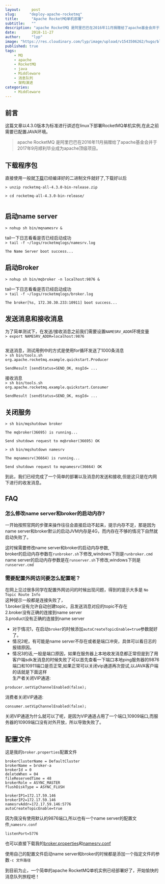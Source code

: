 ```yaml
---
layout:     post 
slug:      "deploy-apache-rocketmq"
title:      "Apache RocketMQ单机部署"
subtitle:   ""
description: "apache RocketMQ 是阿里巴巴在2016年11月捐赠给了apache基金会并于2017年9月顺利毕业成为apache顶级项目"
date:       2018-11-27
author:     "lyp"
image: "https://res.cloudinary.com/lyp/image/upload/v1543506262/hugo/blog.github.io/apache-rocketMQ-introduction/7046d2bf0d97278682129887309cc1a6.jpg"
published: true
tags:
    - MQ
    - apache 
    - RocketMQ
    - java
    - Middleware
    - 消息队列
    - 架构演进
categories: 
    - Middleware
---
```


## 前言
这篇文章以4.3.0版本为标准进行讲述在linux下部署RocketMQ单机实例,在此之前需要已配置JAVA环境。

> apache RocketMQ 是阿里巴巴在2016年11月捐赠给了apache基金会并于2017年9月顺利毕业成为apache顶级项目。

## 下载程序包

直接使用一般就[下载](https://www.apache.org/dyn/closer.cgi?path=rocketmq/4.3.2/rocketmq-all-4.3.2-source-release.zip)已经编译好的二进制文件就好了,下载好以后


<code>&gt; unzip rocketmq-all-4.3.0-bin-release.zip  
&gt; cd rocketmq-all-4.3.0-bin-release/  
</code>

## 启动name server
<code>&gt; nohup sh bin/mqnamesrv & 
</code>

tail一下日志看看是否已经启动成功  
<code>&gt; tail -f ~/logs/rocketmqlogs/namesrv.log  
The Name Server boot success... 
</code>

## 启动Broker
<code>&gt; nohup sh bin/mqbroker -n localhost:9876 & 
</code>

tail一下日志看看是否已经启动成功  
<code>&gt; tail -f ~/logs/rocketmqlogs/broker.log  
The broker[%s, 172.30.30.233:10911] boot success...
</code>

## 发送消息和接收消息
为了简单测试下，在发送/接收消息之前我们需要设置``NAMESRV_ADDR``环境变量  
<code>&gt; export NAMESRV_ADDR=localhost:9876  
</code>

发送消息，测试用例中的方式是使用for循环发送了1000条消息  
<code>&gt; sh bin/tools.sh org.apache.rocketmq.example.quickstart.Producer  
SendResult [sendStatus=SEND_OK, msgId= ...
</code>

接收消息  
<code>&gt; sh bin/tools.sh org.apache.rocketmq.example.quickstart.Consumer   
SendResult [sendStatus=SEND_OK, msgId= ...
</code>

## 关闭服务
<code>&gt; sh bin/mqshutdown broker  
The mqbroker(36695) is running...  
Send shutdown request to mqbroker(36695) OK
</code>

<code>&gt; sh bin/mqshutdown namesrv  
The mqnamesrv(36664) is running...  
Send shutdown request to mqnamesrv(36664) OK
</code>

到此，我们已经完成了一个简单的部署以及消息的发送和接收,但是这只是在内网下进行的收发消息。

## FAQ

### 怎么修改name server和broker的启动内存?
一开始按照官网的步骤来操作往往会直接启动不起来，提示内存不足，那是因为name server和broker默认的启动JVM内存是4G，而内存在不够的情况下自然就启动失败了。 

这时候需要修改name server和broker的启动内存参数,  
broker的启动内存参数在``runbroker.sh``下修改,windows下则是``runbroker.cmd``  
name server的启动内存参数是在``runserver.sh``下修改,windows下则是``runserver.cmd``  

### 需要配置外网访问要怎么配置呢？

在网上见过很多同学在配置外网访问的时候出现问题，得到的提示大多是
``
No Topic Route Info
``  
这种提示一般都是连接失败了，  
1.broker没有允许自动创建topic，且发送消息对应的topic不存在  
2.broker没有正确的连接到name server  
3.product没有正确的连接到name server  

- 对于情况1，在启动``broker``的时候添加``autoCreateTopicEnable=true``参数就好了。  
- 情况2呢，有可能是name server不存在或者是端口冲突，具体可以看日志的报错原因。  
- 情况3的话,一般是端口原因，如果在服务器上本地收发消息都正常但是到了用客户端sdk发消息的时候失败了可以首先查看一下端口本地ping服务器的9876端口和10911端口是否正常,如果正常可以关闭vip通道再次尝试,以JAVA客户端的话就是下面这样  
生产者关闭VIP通道:
```
producer.setVipChannelEnabled(false);
```  
消费者关闭VIP通道:
```
consumer.setVipChannelEnabled(false);
```  
关闭VIP通道为什么就可以了呢，是因为VIP通道占用了一个端口,10909端口,而服务器的10909端口没有对外开放，所以导致失败了。


## 配置文件

这是我的``broker.properties``配置文件  

```  
brokerClusterName = DefaultCluster  
brokerName = broker-a  
brokerId = 0  
deleteWhen = 04  
fileReservedTime = 48  
brokerRole = ASYNC_MASTER  
flushDiskType = ASYNC_FLUSH  

brokerIP1=172.17.59.146  
brokerIP2=172.17.59.146  
namesrvAddr=172.17.59.146:5776  
autoCreateTopicEnable=true  
```

因为我没有使用默认的9876端口,所以也有一个name server的配置文件,``namesrv.conf`` 
 
```
listenPort=5776
```
也可以直接下载我的[broker.properties](https://res.cloudinary.com/lyp/raw/upload/v1543502478/hugo/blog.github.io/apache-rocketMQ-introduction/broker.properties)和[namesrv.conf](https://res.cloudinary.com/lyp/raw/upload/v1543502477/hugo/blog.github.io/apache-rocketMQ-introduction/namesrv.conf)

使用自己的配置文件启动name server和broker的时候都是添加一个指定文件的参数``-c 文件路径``  

到目前为止，一个简单的apache RocketMQ单机实例已经部署好了，开始愉快的消息队列旅程吧！







